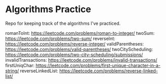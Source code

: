 # Algorithms Practice

Repo for keeping track of the algorithms I've practiced.

romanToInt: https://leetcode.com/problems/roman-to-integer/
twoSum: https://leetcode.com/problems/two-sum/
reverseInt: https://leetcode.com/problems/reverse-integer/
validParentheses: https://leetcode.com/problems/valid-parentheses/
twoCityScheduling: https://leetcode.com/problems/two-city-scheduling/submissions/
invalidTransactions: https://leetcode.com/problems/invalid-transactions/
firstUniqChar: https://leetcode.com/problems/first-unique-character-in-a-string/
reverseLinkedList: https://leetcode.com/problems/reverse-linked-list/
